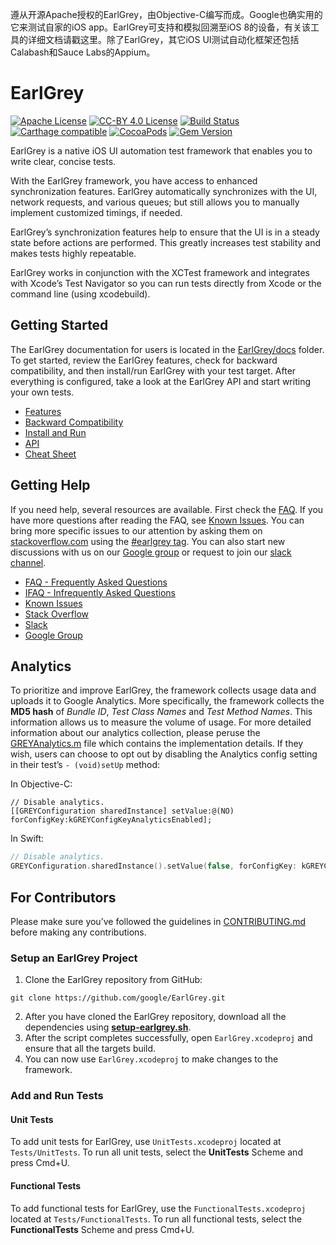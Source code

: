 遵从开源Apache授权的EarlGrey，由Objective-C编写而成。Google也确实用的它来测试自家的iOS app。EarlGrey可支持和模拟回溯至iOS 8的设备，有关该工具的详细文档请戳这里。除了EarlGrey，其它iOS UI测试自动化框架还包括Calabash和Sauce Labs的Appium。

# EarlGrey
[![Apache License](https://img.shields.io/badge/license-Apache%202-lightgrey.svg?style=flat)](https://github.com/google/EarlGrey/blob/master/LICENSE)
[![CC-BY 4.0 License](https://img.shields.io/badge/license-CC%20BY%204.0-lightgrey.svg)](https://github.com/google/EarlGrey/blob/master/LICENSE)
[![Build Status](https://travis-ci.org/google/EarlGrey.svg?branch=master)](https://travis-ci.org/google/EarlGrey)
[![Carthage compatible](https://img.shields.io/badge/Carthage-compatible-4BC51D.svg?style=flat)](https://github.com/Carthage/Carthage)
[![CocoaPods](https://img.shields.io/cocoapods/v/EarlGrey.svg?maxAge=2592000)](https://cocoapods.org/pods/EarlGrey)
[![Gem Version](https://badge.fury.io/rb/earlgrey.svg)](https://rubygems.org/gems/earlgrey)

EarlGrey is a native iOS UI automation test framework that enables you to write
clear, concise tests.

With the EarlGrey framework, you have access to enhanced synchronization
features. EarlGrey automatically synchronizes with the UI, network requests,
and various queues; but still allows you to manually implement customized
timings, if needed.

EarlGrey’s synchronization features help to ensure that the UI is in a steady
state before actions are performed. This greatly increases test stability and
makes tests highly repeatable.

EarlGrey works in conjunction with the XCTest framework and integrates with
Xcode’s Test Navigator so you can run tests directly from Xcode or the command
line (using xcodebuild).

## Getting Started

The EarlGrey documentation for users is located in the
[EarlGrey/docs](https://github.com/google/EarlGrey/tree/master/docs) folder.
To get started, review the EarlGrey features, check for backward compatibility,
and then install/run EarlGrey with your test target. After everything is
configured, take a look at the EarlGrey API and start writing your own tests.

  * [Features](https://github.com/google/EarlGrey/tree/master/docs/features.md)
  * [Backward Compatibility](https://github.com/google/EarlGrey/tree/master/docs/backward-compatibility.md)
  * [Install and Run](https://github.com/google/EarlGrey/tree/master/docs/install-and-run.md)
  * [API](https://github.com/google/EarlGrey/tree/master/docs/api.md)
  * [Cheat Sheet](https://github.com/google/EarlGrey/tree/master/docs/cheatsheet/cheatsheet.png)

## Getting Help

If you need help, several resources are available. First check the [FAQ](https://github.com/google/EarlGrey/tree/master/docs/faq.md).
If you have more questions after reading the FAQ, see [Known Issues](https://github.com/google/EarlGrey/tree/master/docs/known-issues.md).
You can bring more specific issues to our attention by asking them on
[stackoverflow.com](http://stackoverflow.com/) using the [#earlgrey tag](http://stackoverflow.com/questions/tagged/earlgrey).
You can also start new discussions with us on our [Google group](https://groups.google.com/forum/#!forum/earlgrey-discuss)
or request to join our [slack channel](https://googleoss.slack.com/messages/earlgrey).

  * [FAQ - Frequently Asked Questions](https://github.com/google/EarlGrey/tree/master/docs/faq.md)
  * [IFAQ - Infrequently Asked Questions](https://github.com/google/EarlGrey/tree/master/docs/ifaq.md)
  * [Known Issues](https://github.com/google/EarlGrey/tree/master/docs/known-issues.md)
  * [Stack Overflow](http://stackoverflow.com/questions/tagged/earlgrey)
  * [Slack](https://googleoss.slack.com/messages/earlgrey)
  * [Google Group](https://groups.google.com/forum/#!forum/earlgrey-discuss)

## Analytics

To prioritize and improve EarlGrey, the framework collects usage data and
uploads it to Google Analytics. More specifically, the framework collects the
**MD5 hash** of *Bundle ID*,  *Test Class Names* and *Test Method Names*. This
information allows us to measure the volume of usage. For more detailed
information about our analytics collection, please peruse the
[GREYAnalytics.m](https://github.com/google/EarlGrey/tree/master/EarlGrey/Common/GREYAnalytics.m)
file which contains the implementation details. If they wish, users can choose
to opt out by disabling the Analytics config setting in their test’s
`- (void)setUp` method:

In Objective-C:

```objc
// Disable analytics.
[[GREYConfiguration sharedInstance] setValue:@(NO) forConfigKey:kGREYConfigKeyAnalyticsEnabled];
```

In Swift:

```swift
// Disable analytics.
GREYConfiguration.sharedInstance().setValue(false, forConfigKey: kGREYConfigKeyAnalyticsEnabled)
```

## For Contributors

Please make sure you’ve followed the guidelines in
[CONTRIBUTING.md](https://github.com/google/EarlGrey/tree/master/CONTRIBUTING.md) before making any contributions.

### Setup an EarlGrey Project

  1. Clone the EarlGrey repository from GitHub:

    git clone https://github.com/google/EarlGrey.git

  2. After you have cloned the EarlGrey repository, download all the dependencies
using [**setup-earlgrey.sh**](https://github.com/google/EarlGrey/tree/master/Scripts/setup-earlgrey.sh).
  3. After the script completes successfully, open `EarlGrey.xcodeproj` and ensure that all
the targets build.
  4. You can now use `EarlGrey.xcodeproj` to make changes to the framework.

### Add and Run Tests

#### Unit Tests

To add unit tests for EarlGrey, use `UnitTests.xcodeproj` located at
`Tests/UnitTests`. To run all unit tests, select the **UnitTests** Scheme and press Cmd+U.

#### Functional Tests

To add functional tests for EarlGrey, use the `FunctionalTests.xcodeproj` located
at `Tests/FunctionalTests`. To run all functional tests, select the **FunctionalTests** Scheme and press Cmd+U.
